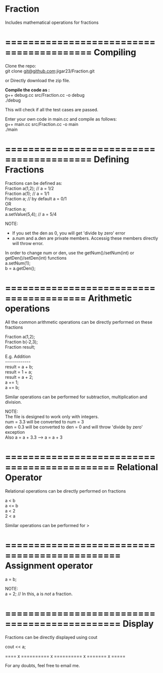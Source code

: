 Fraction
========

Includes mathematical operations for fractions

=========================================
Compiling
=========================================

Clone the repo: <br>
git clone git@github.com:jigar23/Fraction.git <br>

or Directly download the zip file. <br>

<b> Compile the code as : </b> <br> 
g++ debug.cc src/Fraction.cc -o debug <br>
./debug <br>

This will check if all the test cases are passed. <br>

Enter your own code in main.cc and compile as follows: <br>
g++ main.cc src/Fraction.cc -o main <br>
./main <br>

=========================================
Defining Fractions
=========================================
Fractions can be defined as: <br>
Fraction a(1,2); // a = 1/2 <br>
Fraction a(1); // a = 1/1 <br>
Fraction a; // by default a = 0/1 <br>
OR <br>
Fraction a; <br>
a.setValue(5,4); // a = 5/4 <br>

NOTE: <br>
- If you set the den as 0, you will get 'divide by zero' error <br>
- a.num and a.den are private members. Accessig these members directly will throw error. <br>

In order to change num or den, use the getNum()/setNum(int) or getDen()/setDen(int) functions <br>
a.setNum(1); <br>
b = a.getDen();<br>

========================================
Arithmetic operations
========================================
All the common arithmetic operations can be directly performed on these fractions <br>

Fraction a(1,2); <br>
Fraction b(-2,3); <br>
Fraction result; <br>

E.g. Addition <br>
------------- <br>
result = a + b; <br>
result = 1 + a; <br>
result = a + 2; <br>
a += 1; <br>
a += b; <br>

Similar operations can be performed for subtraction, multiplication and division. <br>

NOTE: <br>
The file is designed to work only with integers. <br>
num = 3.3 will be converted to num = 3 <br>
den = 0.3 will be converted to den = 0 and will throw 'divide by zero' exception <br>
Also a = a + 3.3 --> a = a + 3 <br>

=============================================
Relational Operator
=============================================

Relational operations can be directly performed on fractions <br>

a < b <br>
a <= b <br>
a < 2 <br>
2 < a <br>

Similar operations can be performed for > <br>

==============================================
Assignment operator
==============================================

a = b; <br>
 
NOTE: <br>
a = 2; // In this, a is *not* a fraction. <br>

==============================================
Display 
==============================================

Fractions can be directly displayed using cout <br>

cout << a; <br>

==== x ========== x ========== x ======= x ===== <br>

For any doubts, feel free to email me. <br>


























